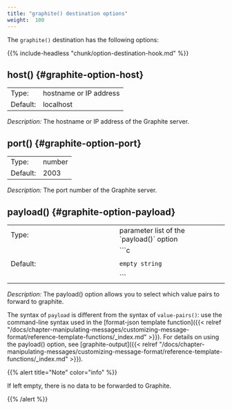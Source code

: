 ```yaml
---
title: "graphite() destination options"
weight:  100
---
```

<!-- DISCLAIMER: This file is based on the syslog-ng Open Source Edition documentation https://github.com/balabit/syslog-ng-ose-guides/commit/2f4a52ee61d1ea9ad27cb4f3168b95408fddfdf2 and is used under the terms of The syslog-ng Open Source Edition Documentation License. The file has been modified by Axoflow. -->

The `graphite()` destination has the following options:

{{% include-headless "chunk/option-destination-hook.md" %}}


## host() {#graphite-option-host}

|          |                        |
| -------- | ---------------------- |
| Type:    | hostname or IP address |
| Default: | localhost              |

*Description:* The hostname or IP address of the Graphite server.



## port() {#graphite-option-port}

|          |        |
| -------- | ------ |
| Type:    | number |
| Default: | 2003   |

*Description:* The port number of the Graphite server.



## payload() {#graphite-option-payload}

<table>
<colgroup>
<col style="width: 50%" />
<col style="width: 50%" />
</colgroup>
<tbody>
<tr class="odd">
<td>Type:</td>
<td>parameter list of the `payload()` option</td>
</tr>
<tr class="even">
<td>Default:</td>
<td>```c
<pre><code>empty string</code></pre>
```</td>
</tr>
</tbody>
</table>

*Description:* The payload() option allows you to select which value pairs to forward to graphite.

The syntax of `payload` is different from the syntax of `value-pairs()`: use the command-line syntax used in the [format-json template function]({{< relref "/docs/chapter-manipulating-messages/customizing-message-format/reference-template-functions/_index.md" >}}). For details on using the payload() option, see [graphite-output]({{< relref "/docs/chapter-manipulating-messages/customizing-message-format/reference-template-functions/_index.md" >}}).

{{% alert title="Note" color="info" %}}

If left empty, there is no data to be forwarded to Graphite.

{{% /alert %}}

